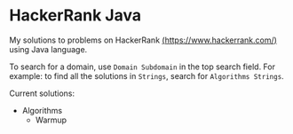# HackerRank Java
My solutions to problems on HackerRank [(https://www.hackerrank.com/)](https://www.hackerrank.com/) using Java language.

To search for a domain, use `Domain Subdomain` in the top search field. For example: to find all the solutions in `Strings`, search for `Algorithms Strings`.

Current solutions:
* Algorithms
  * Warmup

